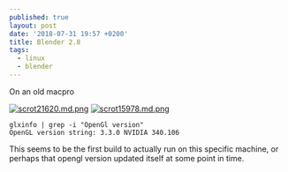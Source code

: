 ```yaml
---
published: true
layout: post
date: '2018-07-31 19:57 +0200'
title: Blender 2.8
tags:
  - linux
  - blender
---
```

On an old macpro

[![scrot21620.md.png](https://cdn.scrot.moe/images/2018/07/31/scrot21620.md.png)](https://scrot.moe/image/97RYp)
[![scrot15978.md.png](https://cdn.scrot.moe/images/2018/08/01/scrot15978.md.png)](https://scrot.moe/image/97QKy)

    glxinfo | grep -i "OpenGl version" 
    OpenGL version string: 3.3.0 NVIDIA 340.106
    
This seems to be the first build to actually run on this specific machine, or perhaps that opengl version updated itself at some point in time.
